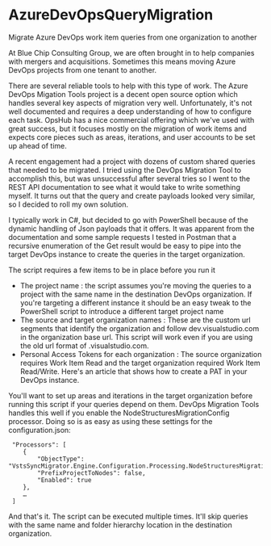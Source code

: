 # AzureDevOpsQueryMigration
Migrate Azure DevOps work item queries from one organization to another


At Blue Chip Consulting Group, we are often brought in to help companies with mergers and acquisitions. Sometimes this means moving Azure DevOps projects from one tenant to another. 

There are several reliable tools to help with this type of work. The Azure DevOps Migation Tools project is a decent open source option which handles several key aspects of migration very well. Unfortunately, it's not well documented and requires a deep understanding of how to configure each task. OpsHub has a nice commercial offering which we've used with great success, but it focuses mostly on the migration of work items and expects core pieces such as areas, iterations, and user accounts to be set up ahead of time.

A recent engagement had a project with dozens of custom shared queries that needed to be migrated. I tried using the DevOps Migration Tool to accomplish this, but was unsuccessful after several tries so I went to the REST API documentation to see what it would take to write something myself. It turns out that the query and create payloads looked very similar, so I decided to roll my own solution.

I typically work in C#, but decided to go with PowerShell because of the dynamic handling of Json payloads that it offers. It was apparent from the documentation and some sample requests I tested in Postman that a recursive enumeration of the Get result would be easy to pipe into the target DevOps instance to create the queries in the target organization.

The script requires a few items to be in place before you run it

* The project name : the script assumes you're moving the queries to a project with the same name in the destination DevOps organization. If you're targeting a different instance it should be an easy tweak to the PowerShell script to introduce a different target project name
* The source and target organization names : These are the custom url segments that identify the organization and follow dev.visualstudio.com in the organization base url. This script will work even if you are using the old url format of <organization>.visualstudio.com.
* Personal Access Tokens for each organization : The source organization requires Work Item Read and the target organization required Work Item Read/Write. Here's an article that shows how to create a PAT in your DevOps instance.

You'll want to set up areas and iterations in the target organization before running this script if your queries depend on them. DevOps Migration Tools handles this well if you enable the NodeStructuresMigrationConfig processor. Doing so is as easy as using these settings for the configuration.json:
```
 "Processors": [
    {
        "ObjectType": "VstsSyncMigrator.Engine.Configuration.Processing.NodeStructuresMigrationConfig",
        "PrefixProjectToNodes": false,
        "Enabled": true
    },
    …
 ]
 ```
And that's it. The script can be executed multiple times. It'll skip queries with the same name and folder hierarchy location in the destination organization.